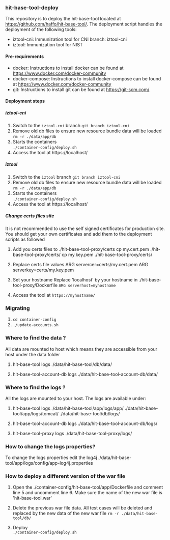 ### hit-base-tool-deploy
This repository is to deploy the hit-base-tool located at https://github.com/haffo/hit-base-tool/. The deployment script handles the deployment of the following tools: 
-  iztool-cni: Immunization tool for CNI
branch: iztool-cni  
- iztool:  Immunization tool for NIST 


#### Pre-requirements 
- docker: Instructions to install docker can be found at https://www.docker.com/docker-community
- docker-compose: Instructions to install docker-compose can be found at https://www.docker.com/docker-community
- git: Instructions to install git can be found at https://git-scm.com/

#### Deployment steps  

##### iztool-cni 
1) Switch to the `iztool-cni` branch 
`git branch iztool-cni`
2) Remove old db files to ensure new resource bundle data will be loaded
`rm -r ./data/app/db`  
3) Starts the containers  
`./container-config/deploy.sh`
4) Access the tool at https://localhost/

 
##### iztool 
1) Switch to the `iztool` branch 
`git branch iztool-cni`
2) Remove old db files to ensure new resource bundle data will be loaded
`rm -r ./data/app/db`  
3) Starts the containers  
`./container-config/deploy.sh`
4) Access the tool at https://localhost/

##### Change certs files site
It is not recommended to use the self signed certificates for production site.  You should get your own certificates and add them to the deployment scripts as followed

1) Add you certs files to ./hit-base-tool-proxy/certs
cp my.cert.pem ./hit-base-tool-proxy/certs/
cp my.key.pem ./hit-base-tool-proxy/certs/

2) Replace certs file values 
ARG servercer=certs/my.cert.pem
ARG serverkey=certs/my.key.pem

3) Set your hostname 
Replace 'localhost' by your hostname in ./hit-base-tool-proxy/Dockerfile
`ARG serverhost=myhostname`

4) Access the tool at `https://myhostname/`



### Migrating 
1) `cd container-config`
2) `./update-accounts.sh` 
 
 
###  Where to find the data ?
All data are mounted to host which means they are accessible from your host under the data folder 
1) hit-base-tool logs 
./data/hit-base-tool/db/data/ 

2) hit-base-tool-account-db logs 
./data/hit-base-tool-account-db/data/ 


###  Where to find the logs ? 
All the logs are mounted to your host.  The logs are available under: 
1) hit-base-tool logs 
./data/hit-base-tool/app/logs/app/
./data/hit-base-tool/app/logs/tomcat/
./data/hit-base-tool/db/logs/ 

2) hit-base-tool-account-db logs 
./data/hit-base-tool-account-db/logs/ 

3) hit-base-tool-proxy logs 
./data/hit-base-tool-proxy/logs/ 


###  How to change the logs properties? 
To change the logs properties edit the log4j ./data/hit-base-tool/app/logs/config/app-log4j.properties 


###  How to deploy a different version of the war file
1) Open the ./container-config/hit-base-tool/app/Dockerfile and comment line 5 and uncomment line 6. Make sure the name of the new war file is 'hit-base-tool.war' 

2) Delete the previous war file data.  All test cases will be deleted and replaced by the new data of the new war file
`rm -r ./data/hit-base-tool/db/` 

3) Deploy  
`./container-config/deploy.sh`


